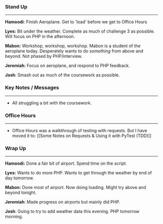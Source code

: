 
### Stand Up
___
__Hamoodi__: Finish Aeroplane. Get to 'load' before we get to Office Hours 

__Lyes:__ Bit under the weather. Complete as much of challenge 3 as possible. Will focus on PHP in the afternoon.

__Mabon:__ Workshop, workshop, workshop. Mabon is a student of the aeroplane today. Desperately wants to do _something_ from above and beyond. Not phased by PHP/interview.

__Jeremiah__: Focus on aeroplane, and respond to PHP feedback.

__Josh__: Smash out as much of the coursework as possible.

### Key Notes / Messages
___

- All struggling a bit with the coursework.

### Office Hours
___
- Office Hours was a walkthrough of testing with requests. But I have moved it to: [[Some Notes on Requests & Using it with PyTest (TDD)]]

### Wrap Up
___
__Hamoodi:__ Done a fair bit of airport. Spend time on the script.

__Lyes:__ Wants to do more PHP. Wants to get through the weather by end of day tomorrow.  

__Mabon:__ Done most of airport. Now doing loading. Might try above and beyond tonight.

__Jeremiah__: Made progress on airports but mainly did PHP.

__Josh__: Going to try to add weather data this evening. PHP tomorrow morning.